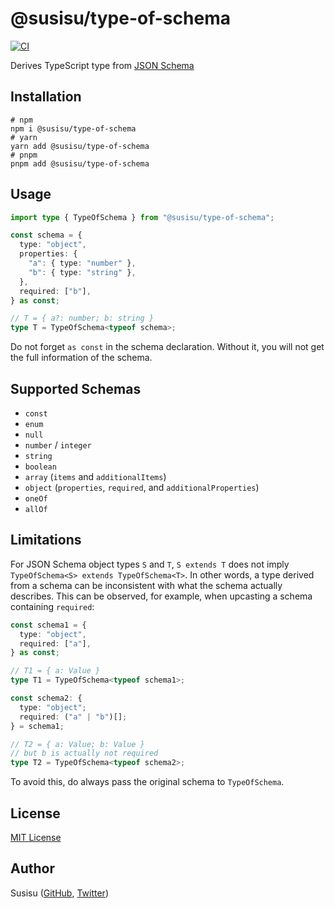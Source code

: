 # @susisu/type-of-schema

[![CI](https://github.com/susisu/type-of-schema/workflows/CI/badge.svg)](https://github.com/susisu/type-of-schema/actions?query=workflow%3ACI)

Derives TypeScript type from [JSON Schema](https://json-schema.org/)

## Installation

``` shell
# npm
npm i @susisu/type-of-schema
# yarn
yarn add @susisu/type-of-schema
# pnpm
pnpm add @susisu/type-of-schema
```

## Usage

``` typescript
import type { TypeOfSchema } from "@susisu/type-of-schema";

const schema = {
  type: "object",
  properties: {
    "a": { type: "number" },
    "b": { type: "string" },
  },
  required: ["b"],
} as const;

// T = { a?: number; b: string }
type T = TypeOfSchema<typeof schema>;
```

Do not forget `as const` in the schema declaration. Without it, you will not get the full information of the schema.

## Supported Schemas

- `const`
- `enum`
- `null`
- `number` / `integer`
- `string`
- `boolean`
- `array` (`items` and `additionalItems`) 
- `object` (`properties`, `required`, and `additionalProperties`)
- `oneOf`
- `allOf`

## Limitations

For JSON Schema object types `S` and `T`, `S extends T` does not imply `TypeOfSchema<S> extends TypeOfSchema<T>`. In other words, a type derived from a schema can be inconsistent with what the schema actually describes. This can be observed, for example, when upcasting a schema containing `required`:

``` typescript
const schema1 = {
  type: "object",
  required: ["a"],
} as const;

// T1 = { a: Value }
type T1 = TypeOfSchema<typeof schema1>;

const schema2: {
  type: "object";
  required: ("a" | "b")[];
} = schema1;

// T2 = { a: Value; b: Value }
// but b is actually not required
type T2 = TypeOfSchema<typeof schema2>;
```

To avoid this, do always pass the original schema to `TypeOfSchema`.

## License

[MIT License](http://opensource.org/licenses/mit-license.php)

## Author

Susisu ([GitHub](https://github.com/susisu), [Twitter](https://twitter.com/susisu2413))
